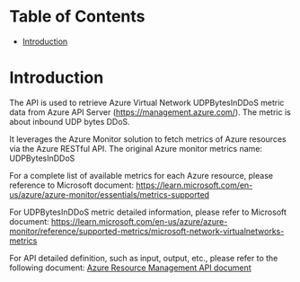 # Table of Contents
- [Introduction](#introduction)


# Introduction <a name="introduction"></a>
The API is used to retrieve Azure Virtual Network UDPBytesInDDoS metric data from Azure API Server (https://management.azure.com/). The metric is about inbound UDP bytes DDoS.



It leverages the Azure Monitor solution to fetch metrics of Azure resources via the Azure RESTful API. The original Azure monitor metrics name: UDPBytesInDDoS



For a complete list of available metrics for each Azure resource, please reference to Microsoft document: https://learn.microsoft.com/en-us/azure/azure-monitor/essentials/metrics-supported

For UDPBytesInDDoS metric detailed information, please refer to Microsoft document: https://learn.microsoft.com/en-us/azure/azure-monitor/reference/supported-metrics/microsoft-network-virtualnetworks-metrics

For API detailed definition, such as input, output, etc., please refer to the following document:
[Azure Resource Management API document](https://learn.microsoft.com/en-us/rest/api/monitor/metrics/list?view=rest-monitor-2023-10-01&tabs=HTTP)

